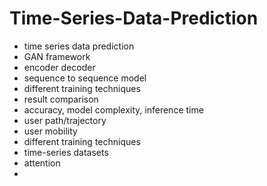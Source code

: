# Time-Series-Data-Prediction
- time series data prediction
- GAN framework
- encoder decoder
- sequence to sequence model
- different training techniques
- result comparison
- accuracy, model complexity, inference time
- user path/trajectory
- user mobility
- different training techniques
- time-series datasets
- attention
- 
